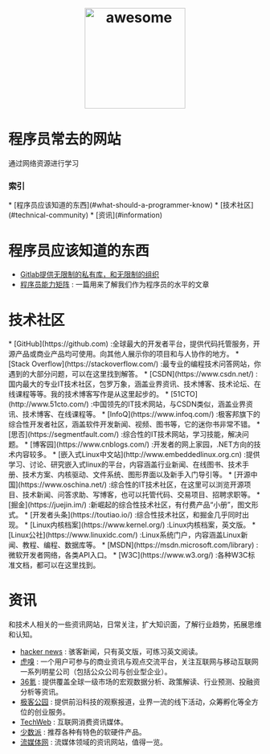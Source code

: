 ﻿<h1 align="center">
    <br>
    <img width="200" src="https://cdn.rawgit.com/sindresorhus/awesome/master/media/logo.svg" alt="awesome">
    <br>
</h1>


# 程序员常去的网站

通过网络资源进行学习



<h3>索引</h3>
* [程序员应该知道的东西](#what-should-a-programmer-know)
* [技术社区](#technical-community)
* [资讯](#information)




<h1 id='what-should-a-programmer-know'>程序员应该知道的东西</h1>

  * [Gitlab提供无限制的私有库，和无限制的组织](https://about.gitlab.com)
  * [程序员能力矩阵](http://sijinjoseph.com/programmer-competency-matrix/) :  一篇用来了解我们作为程序员的水平的文章


<h1 id='technical-community'>技术社区</h1>
  * [GitHub](https://github.com) :全球最大的开发者平台，提供代码托管服务，开源产品或商业产品均可使用。向其他人展示你的项目和与人协作的地方。
  * [Stack Overflow](https://stackoverflow.com/) :最专业的编程技术问答网站，你遇到的大部分问题，可以在这里找到解答。
  * [CSDN](https://www.csdn.net/) :国内最大的专业IT技术社区，包罗万象，涵盖业界资讯、技术博客、技术论坛、在线课程等等。我的技术博客写作是从这里起步的。
  * [51CTO](http://www.51cto.com/) :中国领先的IT技术网站，与CSDN类似，涵盖业界资讯、技术博客、在线课程等。
  * [InfoQ](https://www.infoq.com/) :极客邦旗下的综合性开发者社区，涵盖软件开发新闻、视频、图书等，它的迷你书非常不错。
  * [思否](https://segmentfault.com/) :综合性的IT技术网站，学习技能，解决问题。
  * [博客园](https://www.cnblogs.com/) :开发者的网上家园，.NET方向的技术内容较多。
  * [嵌入式Linux中文站](http://www.embeddedlinux.org.cn) :提供学习、讨论、研究嵌入式linux的平台，内容涵盖行业新闻、在线图书、技术手册、技术方案、内核驱动、文件系统、图形界面以及新手入门导引等。
  * [开源中国](https://www.oschina.net/) :综合性的IT技术社区，在这里可以浏览开源项目、技术新闻、问答求助、写博客，也可以托管代码、交易项目、招聘求职等。
  * [掘金](https://juejin.im/) :新崛起的综合性技术社区，有付费产品“小册”，图文形式。
  * [开发者头条](https://toutiao.io/) :综合性技术社区，和掘金几乎同时出现。
  * [Linux内核档案](https://www.kernel.org/) :Linux内核档案，英文版。
  * [Linux公社](https://www.linuxidc.com/) :Linux系统门户，内容涵盖Linux新闻、教程、编程、数据库等。
  * [MSDN](https://msdn.microsoft.com/library) :微软开发者网络，各类API入口。
  * [W3C](https://www.w3.org/) :各种W3C标准文档，都可以在这里找到。

<h1 id='information'>资讯</h1>

和技术人相关的一些资讯网站，日常关注，扩大知识面，了解行业趋势，拓展思维和认知。

  * [hacker news](https://news.ycombinator.com/) :  骇客新闻，只有英文版，可练习英文阅读。
  * [虎嗅](https://www.huxiu.com/) :  一个用户可参与的商业资讯与观点交流平台，关注互联网与移动互联网一系列明星公司（包括公众公司与创业型企业）。
  * [36氪](https://36kr.com/) :  提供覆盖全球一级市场的宏观数据分析、政策解读、行业预测、投融资分析等资讯。
  * [极客公园](http://www.geekpark.net/) :  提供前沿科技的观察报道，业界一流的线下活动，众筹孵化等全方位的创业服务。
  * [TechWeb](http://www.techweb.com.cn/) :  互联网消费资讯媒体。
  * [少数派](https://sspai.com/) :  推荐各种有特色的软硬件产品。
  * [流媒体网](http://lmtw.com/) :  流媒体领域的资讯网站，值得一览。
  

